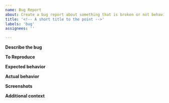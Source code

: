```yaml
---
name: Bug Report
about: Create a bug report about something that is broken or not behaving as expected.
title: '<!-- A short title to the point -->'
labels: 'bug'
assignees: ''

---
```


**Describe the bug**
<!-- A clear and concise description of what the problem is. -->

**To Reproduce**
<!--  
Steps to reproduce the behavior:
1. Go to '...'
2. Click on '....'
3. Scroll down to '....'
4. See error
-->  

**Expected behavior**
<!-- A clear and concise description of what you expected to happen. -->

**Actual behavior**
<!--What actually happens -->

**Screenshots**
<!-- If applicable, add screenshots to help explain your problem. -->

**Additional context**
<!-- If applicable, add any other context about the problem here. -->
